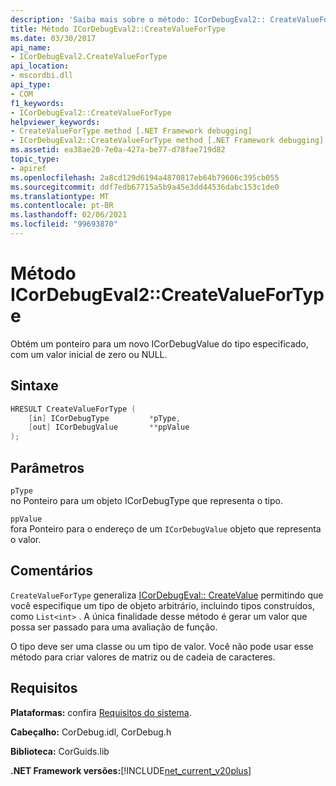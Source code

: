 ```yaml
---
description: 'Saiba mais sobre o método: ICorDebugEval2:: CreateValueForType'
title: Método ICorDebugEval2::CreateValueForType
ms.date: 03/30/2017
api_name:
- ICorDebugEval2.CreateValueForType
api_location:
- mscordbi.dll
api_type:
- COM
f1_keywords:
- ICorDebugEval2::CreateValueForType
helpviewer_keywords:
- CreateValueForType method [.NET Framework debugging]
- ICorDebugEval2::CreateValueForType method [.NET Framework debugging]
ms.assetid: ea38ae20-7e0a-427a-be77-d78fae719d82
topic_type:
- apiref
ms.openlocfilehash: 2a8cd129d6194a4870817eb64b79606c395cb055
ms.sourcegitcommit: ddf7edb67715a5b9a45e3dd44536dabc153c1de0
ms.translationtype: MT
ms.contentlocale: pt-BR
ms.lasthandoff: 02/06/2021
ms.locfileid: "99693870"
---
```

# <a name="icordebugeval2createvaluefortype-method"></a>Método ICorDebugEval2::CreateValueForType

Obtém um ponteiro para um novo ICorDebugValue do tipo especificado, com um valor inicial de zero ou NULL.  
  
## <a name="syntax"></a>Sintaxe  
  
```cpp  
HRESULT CreateValueForType (  
    [in] ICorDebugType         *pType,  
    [out] ICorDebugValue       **ppValue  
);  
```  
  
## <a name="parameters"></a>Parâmetros  

 `pType`  
 no Ponteiro para um objeto ICorDebugType que representa o tipo.  
  
 `ppValue`  
 fora Ponteiro para o endereço de um `ICorDebugValue` objeto que representa o valor.  
  
## <a name="remarks"></a>Comentários  

 `CreateValueForType` generaliza [ICorDebugEval:: CreateValue](icordebugeval-createvalue-method.md) permitindo que você especifique um tipo de objeto arbitrário, incluindo tipos construídos, como `List<int>` . A única finalidade desse método é gerar um valor que possa ser passado para uma avaliação de função.  
  
 O tipo deve ser uma classe ou um tipo de valor. Você não pode usar esse método para criar valores de matriz ou de cadeia de caracteres.  
  
## <a name="requirements"></a>Requisitos  

 **Plataformas:** confira [Requisitos do sistema](../../get-started/system-requirements.md).  
  
 **Cabeçalho:** CorDebug.idl, CorDebug.h  
  
 **Biblioteca:** CorGuids.lib  
  
 **.NET Framework versões:**[!INCLUDE[net_current_v20plus](../../../../includes/net-current-v20plus-md.md)]
